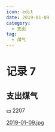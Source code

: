 ```yaml
---
icon: edit
date: 2019-01-09
category:
  - 支出
tag:
  - 煤气
---
```


# 记录 7

## 支出煤气

:yen: 2207

[2019-01-09.jpg](https://i.postimg.cc/8PytwGb1/2019-01-09.jpg)
